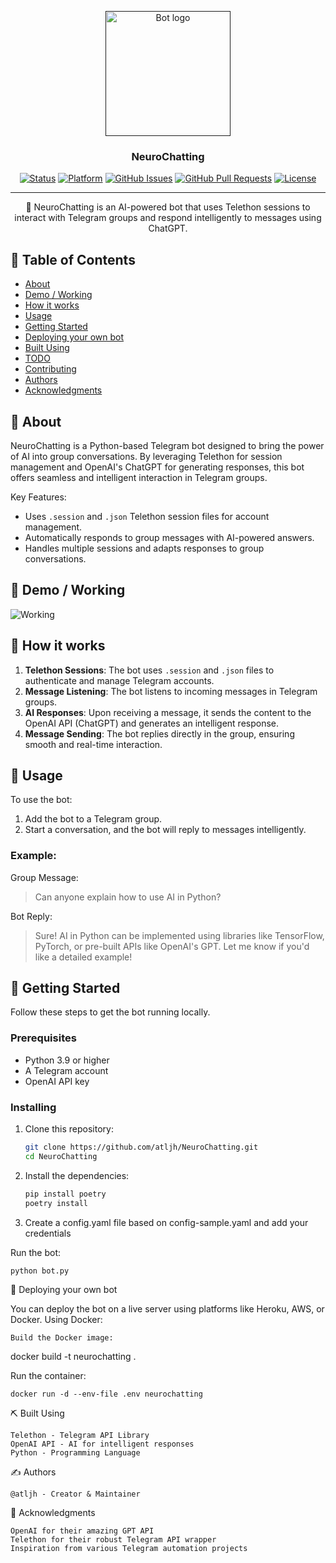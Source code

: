 <p align="center">
  <a href="" rel="noopener">
    <img width=200px height=200px src="https://i.imgur.com/FxL5qM0.jpg" alt="Bot logo">
  </a>
</p>

<h3 align="center">NeuroChatting</h3>

<div align="center">

[![Status](https://img.shields.io/badge/status-active-success.svg)]()
[![Platform](https://img.shields.io/badge/platform-Telegram-blue.svg)](https://telegram.org/)
[![GitHub Issues](https://img.shields.io/github/issues/username/NeuroChatting.svg)](https://github.com/username/NeuroChatting/issues)
[![GitHub Pull Requests](https://img.shields.io/github/issues-pr/username/NeuroChatting.svg)](https://github.com/username/NeuroChatting/pulls)
[![License](https://img.shields.io/badge/license-MIT-blue.svg)](/LICENSE)

</div>

---

<p align="center"> 🤖 NeuroChatting is an AI-powered bot that uses Telethon sessions to interact with Telegram groups and respond intelligently to messages using ChatGPT.
    <br> 
</p>

## 📝 Table of Contents

- [About](#about)
- [Demo / Working](#demo)
- [How it works](#working)
- [Usage](#usage)
- [Getting Started](#getting_started)
- [Deploying your own bot](#deployment)
- [Built Using](#built_using)
- [TODO](../TODO.md)
- [Contributing](../CONTRIBUTING.md)
- [Authors](#authors)
- [Acknowledgments](#acknowledgement)

## 🧐 About <a name = "about"></a>

NeuroChatting is a Python-based Telegram bot designed to bring the power of AI into group conversations. By leveraging Telethon for session management and OpenAI's ChatGPT for generating responses, this bot offers seamless and intelligent interaction in Telegram groups.

Key Features:
- Uses `.session` and `.json` Telethon session files for account management.
- Automatically responds to group messages with AI-powered answers.
- Handles multiple sessions and adapts responses to group conversations.

## 🎥 Demo / Working <a name = "demo"></a>

![Working](https://media.giphy.com/media/20NLMBm0BkUOwNljwv/giphy.gif)

## 💭 How it works <a name = "working"></a>

1. **Telethon Sessions**: The bot uses `.session` and `.json` files to authenticate and manage Telegram accounts.
2. **Message Listening**: The bot listens to incoming messages in Telegram groups.
3. **AI Responses**: Upon receiving a message, it sends the content to the OpenAI API (ChatGPT) and generates an intelligent response.
4. **Message Sending**: The bot replies directly in the group, ensuring smooth and real-time interaction.

## 🎈 Usage <a name = "usage"></a>

To use the bot:
1. Add the bot to a Telegram group.
2. Start a conversation, and the bot will reply to messages intelligently.

### Example:

Group Message:
> Can anyone explain how to use AI in Python?

Bot Reply:
> Sure! AI in Python can be implemented using libraries like TensorFlow, PyTorch, or pre-built APIs like OpenAI's GPT. Let me know if you'd like a detailed example!

## 🏁 Getting Started <a name = "getting_started"></a>

Follow these steps to get the bot running locally.

### Prerequisites

- Python 3.9 or higher
- A Telegram account
- OpenAI API key

### Installing

1. Clone this repository:

   ```bash
   git clone https://github.com/atljh/NeuroChatting.git
   cd NeuroChatting 
   ```
2. Install the dependencies:

    ```bash
    pip install poetry
    poetry install
    ```

3. Create a config.yaml file based on config-sample.yaml and add your credentials

Run the bot:

    python bot.py

🚀 Deploying your own bot <a name = "deployment"></a>

You can deploy the bot on a live server using platforms like Heroku, AWS, or Docker.
Using Docker:

    Build the Docker image:

docker build -t neurochatting .

Run the container:

    docker run -d --env-file .env neurochatting

⛏️ Built Using <a name = "built_using"></a>

    Telethon - Telegram API Library
    OpenAI API - AI for intelligent responses
    Python - Programming Language

✍️ Authors <a name = "authors"></a>

    @atljh - Creator & Maintainer

🎉 Acknowledgments <a name = "acknowledgement"></a>

    OpenAI for their amazing GPT API
    Telethon for their robust Telegram API wrapper
    Inspiration from various Telegram automation projects